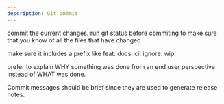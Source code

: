 ```yaml
---
description: Git commit
---
```


commit the current changes. run git status before commiting to make sure that you know of all the files that have changed

make sure it includes a prefix like
feat:
docs:
ci:
ignore:
wip:

prefer to explain WHY something was done from an end user perspective instead of WHAT was done.

Commit messages should be brief since they are used to generate release notes.